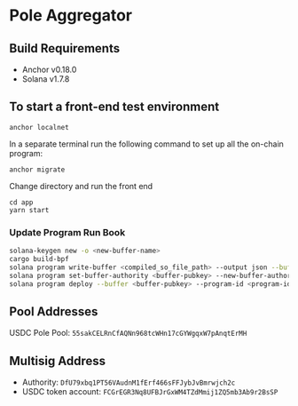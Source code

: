 # Pole Aggregator

## Build Requirements
- Anchor v0.18.0
- Solana v1.7.8

## To start a front-end test environment

```
anchor localnet
```

In a separate terminal run the following command to set up all the on-chain program:
```
anchor migrate
```

Change directory and run the front end
```
cd app
yarn start
```


### Update Program Run Book
```bash
solana-keygen new -o <new-buffer-name>
cargo build-bpf
solana program write-buffer <compiled_so_file_path> --output json --buffer <new-buffer-name>
solana program set-buffer-authority <buffer-pubkey> --new-buffer-authority <program_upgrade_authority>
solana program deploy --buffer <buffer-pubkey> --program-id <program-id-json> --keypair usb://ledger
```


## Pool Addresses
USDC Pole Pool: `55sakCELRnCfAQNn968tcWHn17cGYWgqxW7pAnqtErMH`


## Multisig Address

- Authority: `DfU79xbq1PT56VAudnM1fErf466sFFJybJvBmrwjch2c`
- USDC token account: `FCGrEGR3Nq8UFBJrGxWM4TZdMmij1ZQ5mb3Ab9r2BsSP`
